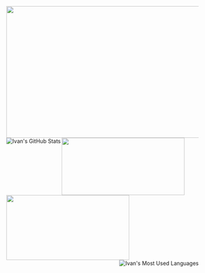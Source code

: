 <img src="https://media3.giphy.com/media/jPMYzDWEP4CbswyPUe/giphy.gif" height="345" width="850"><img align="left" alt="Ivan's GitHub Stats" src="https://github-readme-stats.codestackr.vercel.app/api?username=IvanHornung&show_icons=true&hide_border=true&hide=prs,issues,contribs&count_private=true&theme=tokyonight&include_all_commits=true" /><a href="https://www.linkedin.com/in/ivanhornung/"><img src="https://media2.giphy.com/media/KeoUrBIf7cE2t5Wcgx/giphy.gif" height="150" width="322"></a><a href="https://twitter.com/ivan_hornung"><img src="https://media2.giphy.com/media/lQbRQB65li25d7HBEI/giphy.gif" height="170" width="322"></a><img align="right" alt="Ivan's Most Used Languages" src="https://github-readme-stats.vercel.app/api/top-langs/?username=IvanHornung&layout=compact&theme=tokyonight&hide_border=true&card_width=445" />